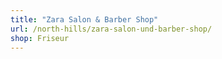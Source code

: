 ```yaml
---
title: "Zara Salon & Barber Shop"
url: /north-hills/zara-salon-und-barber-shop/
shop: Friseur
---
```

